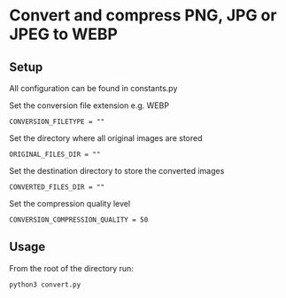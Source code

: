 # Convert and compress PNG, JPG or JPEG to WEBP


## Setup
All configuration can be found in constants.py

Set the conversion file extension e.g. WEBP
```
CONVERSION_FILETYPE = ""
```

Set the directory where all original images are stored
```
ORIGINAL_FILES_DIR = ""
```

Set the destination directory to store the converted images
```
CONVERTED_FILES_DIR = ""
```

Set the compression quality level
```
CONVERSION_COMPRESSION_QUALITY = 50
```

## Usage
From the root of the directory run:
```
python3 convert.py
```
